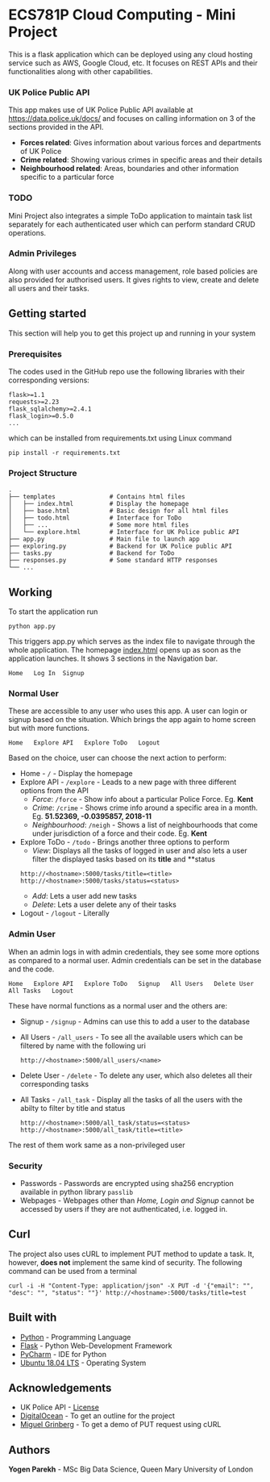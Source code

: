 # ECS781P Cloud Computing - Mini Project
This is a flask application which can be deployed using any cloud hosting service such as AWS, Google Cloud, etc. It focuses on REST APIs and their functionalities along with other capabilities. 

### UK Police Public API
This app makes use of UK Police Public API available at https://data.police.uk/docs/ and focuses on calling information on 3 of the sections provided in the API.
 - **Forces related**: Gives information about various forces and departments of UK Police
 - **Crime related**: Showing various crimes in specific areas and their details
 - **Neighbourhood related**: Areas, boundaries and other information specific to a particular force

### TODO
Mini Project also integrates a simple ToDo application to maintain task list separately for each authenticated user which can perform standard CRUD operations.

### Admin Privileges
Along with user accounts and access management, role based policies are also provided for authorised users. It gives rights to view, create and delete all users and their tasks.

## Getting started
This section will help you to get this project up and running in your system

### Prerequisites
The codes used in the GitHub repo use the following libraries with their corresponding versions:
```
flask>=1.1
requests>=2.23
flask_sqlalchemy>=2.4.1
flask_login>=0.5.0
...
```
which can be installed from requirements.txt using Linux command

```
pip install -r requirements.txt
```
### Project Structure

    .
    ├── templates               # Contains html files
    │   ├── index.html          # Display the homepage
    │   ├── base.html           # Basic design for all html files
    │   ├── todo.html           # Interface for ToDo 
    │   ├── ...                 # Some more html files
    │   └── explore.html        # Interface for UK Police public API
    ├── app.py                  # Main file to launch app
    ├── exploring.py            # Backend for UK Police public API
    ├── tasks.py                # Backend for ToDo
    ├── responses.py            # Some standard HTTP responses
    └── ...

## Working
To start the application run

    python app.py

This triggers app.py which serves as the index file to navigate through the whole application. The homepage [index.html](https://github.com/yogen-p/flask_app/blob/master/templates/index.html) opens up as soon as the application launches.
It shows 3 sections in the Navigation bar.

    Home   Log In  Signup

### Normal User

These are accessible to any user who uses this app. A user can login or signup based on the situation.
Which brings the app again to home screen but with more functions.

    Home   Explore API   Explore ToDo   Logout
    
Based on the choice, user can choose the next action to perform:
* Home - `/` - Display the homepage
* Explore API - `/explore` - Leads to a new page with three different options from the API
  - *Force*: `/force` - Show info about a particular Police Force. Eg. **Kent**
  - *Crime*: `/crime` - Shows crime info around a specific area in a month. Eg. **51.52369, -0.0395857, 2018-11**
  - *Neighbourhood*: `/neigh` - Shows a list of neighbourhoods that come under jurisdiction of a force and their code. Eg. **Kent**
* Explore ToDo - `/todo` - Brings another three options to perform
  - *View*: Displays all the tasks of logged in user and also lets a user filter the displayed tasks based on its **title** and **status
  ```
  http://<hostname>:5000/tasks/title=<title>
  http://<hostname>:5000/tasks/status=<status>
  ```
  - *Add*: Lets a user add new tasks
  - *Delete*: Lets a user delete any of their tasks
* Logout - `/logout` - Literally

### Admin User

When an admin logs in with admin credentials, they see some more options as compared to a normal user.
Admin credentials can be set in the database and the code.

    Home   Explore API   Explore ToDo   Signup   All Users   Delete User   All Tasks   Logout
    
These have normal functions as a normal user and the others are:
* Signup - `/signup` - Admins can use this to add a user to the database
* All Users - `/all_users` - To see all the available users which can be filtered by name with the following uri

      http://<hostname>:5000/all_users/<name>
      
* Delete User - `/delete` - To delete any user, which also deletes all their corresponding tasks
* All Tasks - `/all_task` - Display all the tasks of all the users with the abilty to filter by title and status

      http://<hostname>:5000/all_task/status=<status>
      http://<hostname>:5000/all_task/title=<title>
 

The rest of them work same as a non-privileged user

### Security

* Passwords - Passwords are encrypted using sha256 encryption available in python library `passlib`
* Webpages - Webpages other than *Home, Login and Signup* cannot be accessed by users if they are not authenticated, i.e. logged in.

## Curl

The project also uses cURL to implement PUT method to update a task. It, however, **does not** implement the same kind of security. The following command can be used from a terminal

```
curl -i -H "Content-Type: application/json" -X PUT -d '{"email": "", "desc": "", "status": ""}' http://<hostname>:5000/tasks/title=test

```

## Built with

* [Python](https://www.python.org/downloads/) - Programming Language
* [Flask](https://flask.palletsprojects.com/en/1.1.x/) - Python Web-Development Framework
* [PyCharm](https://www.jetbrains.com/pycharm/download/) - IDE for Python
* [Ubuntu 18.04 LTS](https://releases.ubuntu.com/18.04.4/) - Operating System

## Acknowledgements

* UK Police API - [License](https://www.nationalarchives.gov.uk/doc/open-government-licence/version/3/)
* [DigitalOcean](https://www.digitalocean.com/community/tutorials/how-to-add-authentication-to-your-app-with-flask-login) - To get an outline for the project
* [Miguel Grinberg](https://blog.miguelgrinberg.com/post/designing-a-restful-api-with-python-and-flask) - To get a demo of PUT request using cURL

## Authors

**Yogen Parekh** - MSc Big Data Science, Queen Mary University of London
